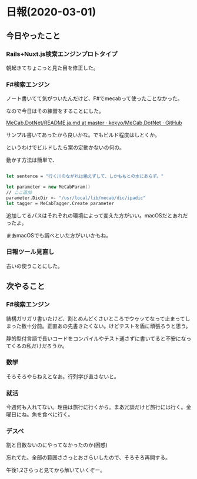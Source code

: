 # 日報(2020-03-01)

## 今日やったこと

### Rails+Nuxt.js検索エンジンプロトタイプ

朝起きてちょこっと見た目を修正した。

### F#検索エンジン

ノート書いてて気がついたんだけど、F#でmecabって使ったことなかった。

なので今日はその練習をすることにした。

[MeCab.DotNet/README.ja.md at master · kekyo/MeCab.DotNet · GitHub](https://github.com/kekyo/MeCab.DotNet/blob/master/README.ja.md)

サンプル書いてあったから良いかな。でもビルド程度はしとくか。

というわけでビルドしたら案の定動かないの何の。

動かす方法は簡単で、

```fsharp

let sentence = "行く川のながれは絶えずして、しかももとの水にあらず。"

let parameter = new MeCabParam()
// ここ追加
parameter.DicDir <- "/usr/local/lib/mecab/dic/ipadic"
let tagger = MeCabTagger.Create parameter

```

追加してるパスはそれぞれの環境によって変えた方がいい。macOSだとあれだったよ。

まあmacOSでも調べといた方がいいかもね。

### 日報ツール見直し

古いの使うことにした。

## 次やること

### F#検索エンジン

結構ガリガリ書いたけど、割とめんどくさいところでウゥッてなって止まってしまった数十分前。正直あの先書きたくない。けどテストを盾に頑張ろうと思う。

静的型付言語で長いコードをコンパイルやテスト通さずに書いてると不安になってくるの私だけだろうか。

### 数学

そろそろやらねえとなあ。行列学び直さないと。

### 就活

今週何も入れてない。理由は旅行に行くから。まあ冗談だけど旅行には行く。金曜日にね。魚を食べに行く。

### デスペ

割と日数ないのにやってなかったのか(困惑)

忘れてた。全部の範囲ささっとおさらいしたので、そろそろ再開する。

午後1,2さらっと見てから解いていくぞー。
